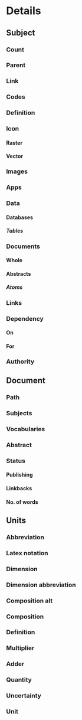 # Details

## Subject
### Count
### Parent
### Link
### Codes
### Definition
### Icon
#### Raster
#### Vector
### Images
### Apps
### Data
#### Databases
##### Tables
### Documents
#### Whole
#### Abstracts
##### Atoms
### Links
### Dependency
#### On
#### For
### Authority

## Document
### Path
### Subjects
### Vocabularies 
### Abstract
### Status
#### Publishing
#### Linkbacks
#### No. of words

## Units
### Abbreviation
### Latex notation
### Dimension
### Dimension abbreviation
### Composition alt
### Composition
### Definition
### Multiplier
### Adder
### Quantity
### Uncertainty
### Unit


